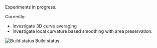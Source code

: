 Experiments in progress.

Currently:

* Investigate 3D curve averaging
* Investigate local curvature based smoothing with area preservation.

![Build status Build status](https://travis-ci.org/indivisibleatom/experiments.svg?branch=master)
